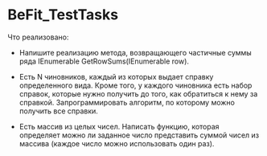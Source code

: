 # BeFit_TestTasks
Что реализовано:

- Напишите реализацию метода, возвращающего частичные суммы ряда IEnumerable<double> GetRowSums(IEnumerable<double> row).

- Есть N чиновников, каждый из которых выдает справку определенного вида. Кроме того, у каждого чиновника есть набор справок, которые нужно получить до того, как обратиться к нему за справкой. Запрограммировать алгоритм, по которому можно получить все справки.
 
- Есть массив из целых чисел. Написать функцию, которая определяет можно ли заданное число представить суммой чисел из массива (каждое число можно использовать один раз).
